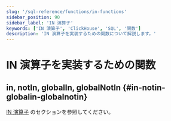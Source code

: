 ```yaml
---
slug: '/sql-reference/functions/in-functions'
sidebar_position: 90
sidebar_label: 'IN 演算子'
keywords: ['IN 演算子', 'ClickHouse', 'SQL', '関数']
description: 'IN 演算子を実装するための関数について解説します。'
---
```



# IN 演算子を実装するための関数

## in, notIn, globalIn, globalNotIn {#in-notin-globalin-globalnotin}

[IN 演算子](/sql-reference/operators/in) のセクションを参照してください。
